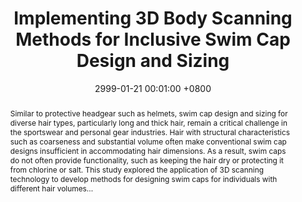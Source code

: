 ---
title:          "Implementing 3D Body Scanning Methods for Inclusive Swim Cap Design and Sizing"
date:           2999-01-21 00:01:00 +0800
selected:       true
pub:            "Digital Human Modeling and Applications in Health, Safety, Ergonomics and Risk Management(HCII 2025)"
abstract: >-
  Similar to protective headgear such as helmets, swim cap design and sizing for diverse hair types, particularly long and thick hair, remain a critical challenge in the sportswear and personal gear industries. Hair with structural characteristics such as coarseness and substantial volume often make conventional swim cap designs insufficient in accommodating hair dimensions. As a result, swim caps do not often provide functionality, such as keeping the hair dry or protecting it from chlorine or salt. This study explored the application of 3D scanning technology to develop methods for designing swim caps for individuals with different hair volumes...



cover:          /assets/images/covers/swimcover.png
authors:
  - Fatma Baytar
  - Yoon Yang
  - Mona Maher
  - Ivania Rivera
  - Sujin Yoo
  - Saira Patel
links:
  Paper: https://link.springer.com/chapter/10.1007/978-3-031-93505-3_1
---